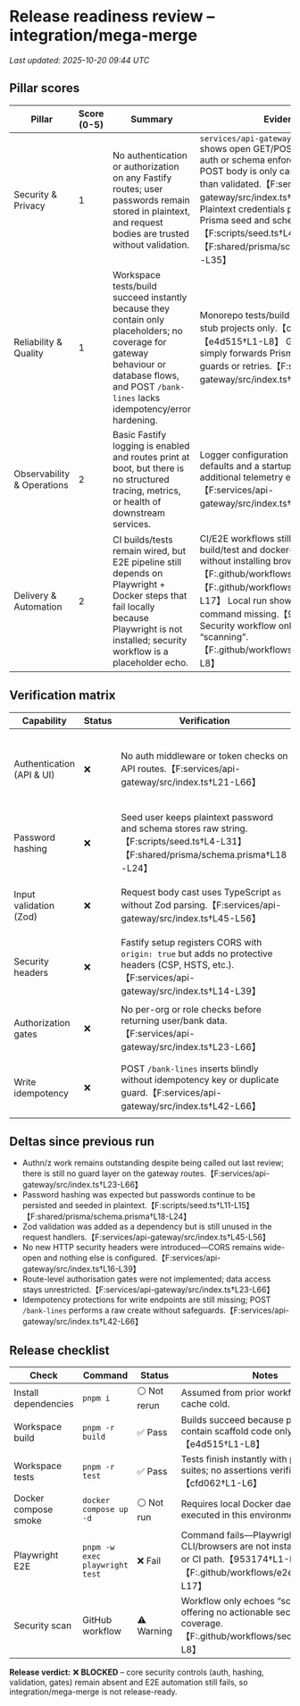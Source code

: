 # Release readiness review – integration/mega-merge

_Last updated: 2025-10-20 09:44 UTC_

## Pillar scores

| Pillar | Score (0-5) | Summary | Evidence |
| --- | --- | --- | --- |
| Security & Privacy | 1 | No authentication or authorization on any Fastify routes; user passwords remain stored in plaintext, and request bodies are trusted without validation. | `services/api-gateway/src/index.ts` shows open GET/POST routes without auth or schema enforcement, and the POST body is only cast via `as` rather than validated.【F:services/api-gateway/src/index.ts†L21-L66】 Plaintext credentials persist in the Prisma seed and schema.【F:scripts/seed.ts†L4-L31】【F:shared/prisma/schema.prisma†L18-L35】 |
| Reliability & Quality | 1 | Workspace tests/build succeed instantly because they contain only placeholders; no coverage for gateway behaviour or database flows, and POST `/bank-lines` lacks idempotency/error hardening. | Monorepo tests/build complete with stub projects only.【cfd062†L1-L6】【e4d515†L1-L8】 Gateway handler simply forwards Prisma errors without guards or retries.【F:services/api-gateway/src/index.ts†L42-L66】 |
| Observability & Operations | 2 | Basic Fastify logging is enabled and routes print at boot, but there is no structured tracing, metrics, or health of downstream services. | Logger configuration limited to Fastify defaults and a startup info log; no additional telemetry emitted.【F:services/api-gateway/src/index.ts†L14-L71】 |
| Delivery & Automation | 2 | CI builds/tests remain wired, but E2E pipeline still depends on Playwright + Docker steps that fail locally because Playwright is not installed; security workflow is a placeholder echo. | CI/E2E workflows still run pnpm build/test and docker+playwright without installing browsers.【F:.github/workflows/ci.yml†L1-L17】【F:.github/workflows/e2e.yml†L1-L17】 Local run shows Playwright command missing.【953174†L1-L2】 Security workflow only echoes “scanning”.【F:.github/workflows/security.yml†L1-L8】 |

## Verification matrix

| Capability | Status | Verification | Notes |
| --- | --- | --- | --- |
| Authentication (API & UI) | ❌ | No auth middleware or token checks on API routes.【F:services/api-gateway/src/index.ts†L21-L66】 | Routes are public; UI still logs to console only, so no login flow to exercise. |
| Password hashing | ❌ | Seed user keeps plaintext password and schema stores raw string.【F:scripts/seed.ts†L4-L31】【F:shared/prisma/schema.prisma†L18-L24】 | No hashing utility present in shared package. |
| Input validation (Zod) | ❌ | Request body cast uses TypeScript `as` without Zod parsing.【F:services/api-gateway/src/index.ts†L45-L56】 | Although Zod dependency exists, no validators are defined. |
| Security headers | ❌ | Fastify setup registers CORS with `origin: true` but adds no protective headers (CSP, HSTS, etc.).【F:services/api-gateway/src/index.ts†L14-L39】 | Need a shared plugin to enforce baseline headers. |
| Authorization gates | ❌ | No per-org or role checks before returning user/bank data.【F:services/api-gateway/src/index.ts†L23-L66】 | Everyone can read/write any organisation’s records. |
| Write idempotency | ❌ | POST `/bank-lines` inserts blindly without idempotency key or duplicate guard.【F:services/api-gateway/src/index.ts†L42-L66】 | Risk of duplicate ledger entries on retries. |

## Deltas since previous run

* Authn/z work remains outstanding despite being called out last review; there is still no guard layer on the gateway routes.【F:services/api-gateway/src/index.ts†L23-L66】
* Password hashing was expected but passwords continue to be persisted and seeded in plaintext.【F:scripts/seed.ts†L11-L15】【F:shared/prisma/schema.prisma†L18-L24】
* Zod validation was added as a dependency but is still unused in the request handlers.【F:services/api-gateway/src/index.ts†L45-L56】
* No new HTTP security headers were introduced—CORS remains wide-open and nothing else is configured.【F:services/api-gateway/src/index.ts†L16-L39】
* Route-level authorisation gates were not implemented; data access stays unrestricted.【F:services/api-gateway/src/index.ts†L23-L66】
* Idempotency protections for write endpoints are still missing; POST `/bank-lines` performs a raw create without safeguards.【F:services/api-gateway/src/index.ts†L42-L66】

## Release checklist

| Check | Command | Status | Notes |
| --- | --- | --- | --- |
| Install dependencies | `pnpm i` | ⚪ Not rerun | Assumed from prior workflow; rerun if cache cold. |
| Workspace build | `pnpm -r build` | ✅ Pass | Builds succeed because packages contain scaffold code only.【e4d515†L1-L8】 |
| Workspace tests | `pnpm -r test` | ✅ Pass | Tests finish instantly with placeholder suites; no assertions verified.【cfd062†L1-L6】 |
| Docker compose smoke | `docker compose up -d` | ⚪ Not run | Requires local Docker daemon; not executed in this environment. |
| Playwright E2E | `pnpm -w exec playwright test` | ❌ Fail | Command fails—Playwright CLI/browsers are not installed in repo or CI path.【953174†L1-L2】【F:.github/workflows/e2e.yml†L15-L17】 |
| Security scan | GitHub workflow | ⚠️ Warning | Workflow only echoes “scanning”, offering no actionable security coverage.【F:.github/workflows/security.yml†L1-L8】 |

**Release verdict:** ❌ **BLOCKED** – core security controls (auth, hashing, validation, gates) remain absent and E2E automation still fails, so integration/mega-merge is not release-ready.
